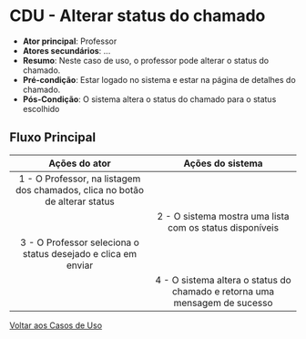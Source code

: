 # CDU - Alterar status do chamado

-   **Ator principal**: Professor
-   **Atores secundários**: ...
-   **Resumo**: Neste caso de uso, o professor pode alterar o status do chamado.
-   **Pré-condição**: Estar logado no sistema e estar na página de detalhes do chamado.
-   **Pós-Condição**: O sistema altera o status do chamado para o status escolhido

## Fluxo Principal

|                                Ações do ator                                |                              Ações do sistema                              |
| :-------------------------------------------------------------------------: | :------------------------------------------------------------------------: |
| 1 - O Professor, na listagem dos chamados, clica no botão de alterar status |                                                                            |
|                                                                             |          2 - O sistema mostra uma lista com os status disponíveis          |
|        3 - O Professor seleciona o status desejado e clica em enviar        |                                                                            |
|                                                                             | 4 - O sistema altera o status do chamado e retorna uma mensagem de sucesso |

[Voltar aos Casos de Uso](../cdu.md)
